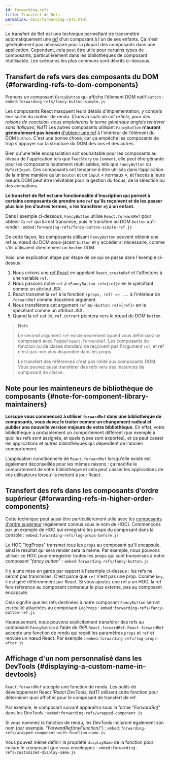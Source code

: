 ```yaml
---
id: forwarding-refs
title: Transfert de Refs
permalink: docs/forwarding-refs.html
---
```


Le transfert de Ref est une technique permettant de transmettre automatiquement une [ref](/docs/refs-and-the-dom.html) d'un composant à l'un de ses enfants. Ça n'est généralement pas nécessaire pour la plupart des composants dans une application. Cependant, cela peut être utile pour certains types de composants, particulièrement dans les bibliothèques de composant réutilisable. Les scénarios les plus communs sont décrits ci-dessous.

## Transfert de refs vers des composants du DOM {#forwarding-refs-to-dom-components}

Prenons un composant `FancyButton` qui affiche l'élément DOM natif `button` :
`embed:forwarding-refs/fancy-button-simple.js`

Les composants React masquent leurs détails d'implémentation, y compris leur sortie du moteur de rendu. *(Dans la suite de cet article, pour des raisons de concision, nous emploierons le terme générique anglais renderer sans italiques, NdT)*
Les autres composants utilisant `FancyButton` **n'auront généralement pas besoin** [d'obtenir une ref](/docs/refs-and-the-dom.html) à l'intérieur de l'élément du DOM `button`. C'est une bonne chose, car ça empêche les composants de trop s'appuyer sur la structure du DOM des uns et des autres.

Bien qu'une telle encapsulation soit souhaitable pour les composants au niveau de l'application tels que `FeedStory` ou `Comment`, elle peut être gênante pour les composants hautement réutilisables, tels que `FancyButton` ou `MyTextInput`. Ces composants ont tendance à être utilisés dans l’application de la même manière qu’un `bouton` et un `input` « normaux », et l’accès à leurs nœuds DOM peut être inévitable pour la gestion du focus, de la sélection ou des animations.

**Le transfert de Ref est une fonctionnalité d’inscription qui permet à certains composants de prendre une `ref` qu’ils reçoivent et de les passer plus loin (en d’autres termes, « les transférer ») à un enfant.**

Dans l'exemple ci-dessous, `FancyButton` utilise `React.forwardRef` pour obtenir la `ref` qui lui est transmise, puis le transfère au DOM `button` qu'il render :
`embed:forwarding-refs/fancy-button-simple-ref.js`

De cette façon, les composants utilisant `FancyButton` peuvent obtenir une ref au nœud du DOM sous-jacent `button` et y accéder si nécessaire, comme s'ils utilisaient directement un `bouton` DOM.

Voici une explication étape par étape de ce qui se passe dans l'exemple ci-dessus :

1. Nous créons une [ref React](/docs/refs-and-the-dom.html) en appelant `React.createRef` et l'affectons à une variable `ref`.
1. Nous passons notre `ref` à `<FancyButton ref={ref}>` en le spécifiant comme un attribut JSX.
1. React transmet la `ref` à la fonction `(props, ref) => ...` à l'intérieur de `forwardRef` comme deuxième argument.
1. Nous transférons cet argument `ref` au `<button ref={ref}>` en le spécifiant comme un attribut JSX.
1. Quand la ref est lié, `ref.current` pointera vers le nœud de DOM `button`.

>Note
>
> Le second argument `ref` existe seulement quand vous définissez un composant avec l'appel `React.forwardRef`. Les composants de fonction ou de classe standard ne reçoivent pas l'argument `ref`, et ref n'est pas non plus disponible dans les props.
>
> Le transfert des références n'est pas limité aux composants DOM. Vous pouvez aussi transférer des refs vers des instances de composant de classe.

## Note pour les mainteneurs de bibliothèque de composants {#note-for-component-library-maintainers}

**Lorsque vous commencez à utiliser `forwardRef` dans une bibliothèque de composants, vous devez le traiter comme un changement radical et publier une nouvelle version majeure de votre bibliothèque.** En effet, votre bibliothèque a probablement un comportement différent (par exemple à quoi les refs sont assignés, et quels types sont exportés), et ça peut casser les applications et autres bibliothèques qui dépendent de l'ancien comportement.

L'application conditionnelle de `React.forwardRef` lorsqu'elle existe est également déconseillée pour les mêmes raisons : ça modifie le comportement de votre bibliothèque et cela peut casser les applications de vos utilisateurs lorsqu'ils mettent à jour React.

## Transfert des refs dans les composants d’ordre supérieur {#forwarding-refs-in-higher-order-components}

Cette technique peut aussi être particulièrement utile avec les [composants d'ordre supérieur](/docs/higher-order-components.html) (également connus sous le nom de HOC). Commençons par un exemple de HOC qui enregistre les props du composant dans la console :
`embed:forwarding-refs/log-props-before.js`

Le HOC "logProps" transmet tous les `props` au composant qu'il encapsule, ainsi le résultat qui sera render sera la même. Par exemple, nous pouvons utiliser ce HOC pour enregistrer toutes les props qui sont transmises à notre composant "*fancy button*" :
`embed:forwarding-refs/fancy-button.js`

Il y a une mise en garde par rapport à l'exemple ci-dessus : les refs ne seront pas transmises. C'est parce que `ref` n'est pas une prop. Comme `key`, il est géré différemment par React. Si vous ajoutez une ref à un HOC, la ref fera référence au composant conteneur le plus externe, pas au composant encapsulé.

Cela signifie que les refs destinées à notre composant `FancyButton` seront en réalité attachées au composant `LogProps` :
`embed:forwarding-refs/fancy-button-ref.js`

Heureusement, nous pouvons explicitement transférer des refs au composant `FancyButton` à l’aide de l’API `React.forwardRef`. `React.forwardRef` accepte une fonction de rendu qui reçoit les paramètres `props` et `ref` et renvoie un nœud React. Par exemple :
`embed:forwarding-refs/log-props-after.js`

## Affichage d'un nom personnalisé dans les DevTools {#displaying-a-custom-name-in-devtools}

`React.forwardRef` accepte une fonction de rendu. Les outils de développement React *(React DevTools, NdT)* utilisent cette fonction pour déterminer quoi afficher pour le composant de transfert de ref.

Par exemple, le composant suivant apparaîtra sous la forme "*ForwardRef*" dans les DevTools :
`embed:forwarding-refs/wrapped-component.js`

Si vous nommez la fonction de rendu, les DevTools incluront également son nom (par exemple, "*ForwardRef(myFunction)*") :
`embed:forwarding-refs/wrapped-component-with-function-name.js`

Vous pouvez même définir la propriété `displayName` de la fonction pour inclure le composant que vous enveloppez :
`embed:forwarding-refs/customized-display-name.js`
